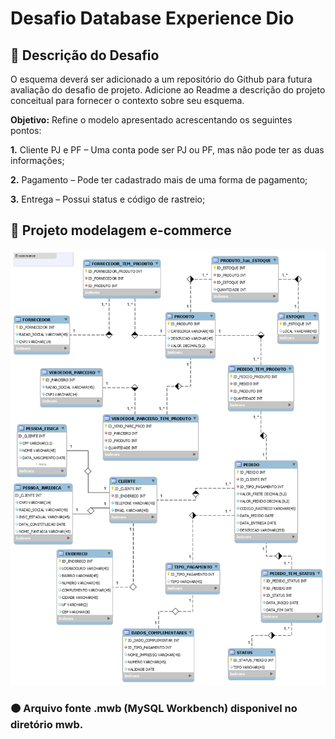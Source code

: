 # Desafio Database Experience Dio

## 📑 Descrição do Desafio
O esquema deverá ser adicionado a um repositório do Github para futura avaliação do desafio de projeto. Adicione ao Readme a descrição do projeto conceitual para fornecer o contexto sobre seu esquema.

**Objetivo:**
Refine o modelo apresentado acrescentando os seguintes pontos:

**1.** Cliente PJ e PF – Uma conta pode ser PJ ou PF, mas não pode ter as duas informações;

**2.** Pagamento – Pode ter cadastrado mais de uma forma de pagamento;

**3.** Entrega – Possui status e código de rastreio;

## 🔵 Projeto modelagem e-commerce

![e-commerce](https://github.com/mballem/digital-inovation-one/blob/master/database-experience/desafio-ecommerce/image/E-Commerce.png)

### 🟠 Arquivo fonte .mwb (MySQL Workbench) disponivel no diretório mwb.